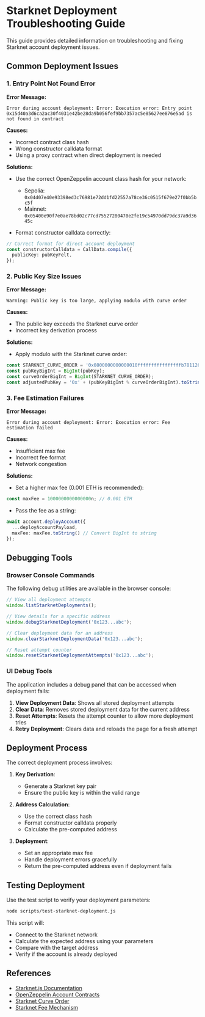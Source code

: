 # Starknet Deployment Troubleshooting Guide

This guide provides detailed information on troubleshooting and fixing Starknet account deployment issues.

## Common Deployment Issues

### 1. Entry Point Not Found Error

**Error Message:**
```
Error during account deployment: Error: Execution error: Entry point 0x15d40a3d6ca2ac30f4031e42be28da9b056fef9bb7357ac5e85627ee876e5ad is not found in contract
```

**Causes:**
- Incorrect contract class hash
- Wrong constructor calldata format
- Using a proxy contract when direct deployment is needed

**Solutions:**
- Use the correct OpenZeppelin account class hash for your network:
  - Sepolia: `0x04d07e40e93398ed3c76981e72dd1fd22557a78ce36c0515f679e27f0bb5bc5f`
  - Mainnet: `0x05400e90f7e0ae78bd02c77cd75527280470e2fe19c54970dd79dc37a9d3645c`

- Format constructor calldata correctly:
```typescript
// Correct format for direct account deployment
const constructorCalldata = CallData.compile({
  publicKey: pubKeyFelt,
});
```

### 2. Public Key Size Issues

**Error Message:**
```
Warning: Public key is too large, applying modulo with curve order
```

**Causes:**
- The public key exceeds the Starknet curve order
- Incorrect key derivation process

**Solutions:**
- Apply modulo with the Starknet curve order:
```typescript
const STARKNET_CURVE_ORDER = '0x0800000000000010ffffffffffffffffb781126dcae7b2321e66a241adc64d2f';
const pubKeyBigInt = BigInt(pubKey);
const curveOrderBigInt = BigInt(STARKNET_CURVE_ORDER);
const adjustedPubKey = '0x' + (pubKeyBigInt % curveOrderBigInt).toString(16);
```

### 3. Fee Estimation Failures

**Error Message:**
```
Error during account deployment: Error: Execution error: Fee estimation failed
```

**Causes:**
- Insufficient max fee
- Incorrect fee format
- Network congestion

**Solutions:**
- Set a higher max fee (0.001 ETH is recommended):
```typescript
const maxFee = 1000000000000000n; // 0.001 ETH
```

- Pass the fee as a string:
```typescript
await account.deployAccount({
  ...deployAccountPayload,
  maxFee: maxFee.toString() // Convert BigInt to string
});
```

## Debugging Tools

### Browser Console Commands

The following debug utilities are available in the browser console:

```javascript
// View all deployment attempts
window.listStarknetDeployments();

// View details for a specific address
window.debugStarknetDeployment('0x123...abc');

// Clear deployment data for an address
window.clearStarknetDeploymentData('0x123...abc');

// Reset attempt counter
window.resetStarknetDeploymentAttempts('0x123...abc');
```

### UI Debug Tools

The application includes a debug panel that can be accessed when deployment fails:

1. **View Deployment Data**: Shows all stored deployment attempts
2. **Clear Data**: Removes stored deployment data for the current address
3. **Reset Attempts**: Resets the attempt counter to allow more deployment tries
4. **Retry Deployment**: Clears data and reloads the page for a fresh attempt

## Deployment Process

The correct deployment process involves:

1. **Key Derivation**:
   - Generate a Starknet key pair
   - Ensure the public key is within the valid range

2. **Address Calculation**:
   - Use the correct class hash
   - Format constructor calldata properly
   - Calculate the pre-computed address

3. **Deployment**:
   - Set an appropriate max fee
   - Handle deployment errors gracefully
   - Return the pre-computed address even if deployment fails

## Testing Deployment

Use the test script to verify your deployment parameters:

```bash
node scripts/test-starknet-deployment.js
```

This script will:
- Connect to the Starknet network
- Calculate the expected address using your parameters
- Compare with the target address
- Verify if the account is already deployed

## References

- [Starknet.js Documentation](https://www.starknetjs.com/docs/API/account)
- [OpenZeppelin Account Contracts](https://github.com/OpenZeppelin/cairo-contracts/tree/main/src/account)
- [Starknet Curve Order](https://docs.starknet.io/documentation/architecture_and_concepts/Cryptography/stark-curve/)
- [Starknet Fee Mechanism](https://docs.starknet.io/documentation/architecture_and_concepts/Network_Architecture/fee-mechanism/) 